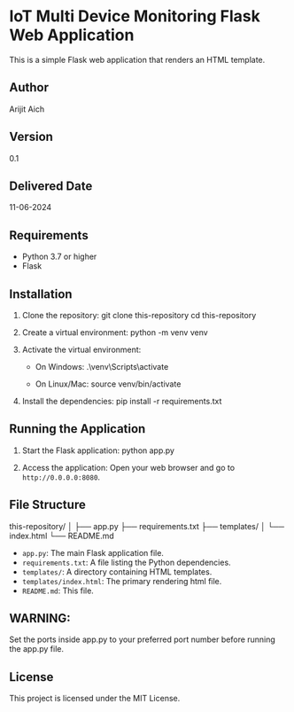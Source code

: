 # IoT Multi Device Monitoring Flask Web Application

This is a simple Flask web application that renders an HTML template.

## Author

Arijit Aich

## Version

0.1

## Delivered Date

11-06-2024

## Requirements

- Python 3.7 or higher
- Flask

## Installation

1. Clone the repository:
   git clone this-repository
   cd this-repository
   

2. Create a virtual environment:
   python -m venv venv
   

3. Activate the virtual environment:
   - On Windows:
     .\venv\Scripts\activate
     
   - On Linux/Mac:
     source venv/bin/activate
     

4. Install the dependencies:
   pip install -r requirements.txt
   

## Running the Application

1. Start the Flask application:
   python app.py
   

2. Access the application:
   Open your web browser and go to `http://0.0.0.0:8080`.

## File Structure


this-repository/
│
├── app.py
├── requirements.txt
├── templates/
│   └── index.html
└── README.md


- `app.py`: The main Flask application file.
- `requirements.txt`: A file listing the Python dependencies.
- `templates/`: A directory containing HTML templates.
- `templates/index.html`: The primary rendering html file.
- `README.md`: This file.

## WARNING: 
Set the ports inside app.py to your preferred port number before running the app.py file.

## License

This project is licensed under the MIT License.

